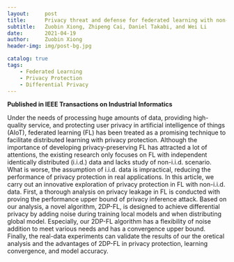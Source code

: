 ```yaml
---
layout:     post
title:      Privacy threat and defense for federated learning with non-iid data in AIoT
subtitle:   Zuobin Xiong, Zhipeng Cai, Daniel Takabi, and Wei Li
date:       2021-04-19
author:     Zuobin Xiong
header-img: img/post-bg.jpg

catalog: true
tags:
    - Federated Learning
    - Privacy Protection
    - Differential Privacy
---
```



**Published in IEEE Transactions on Industrial Informatics**

Under the needs of processing huge amounts of data, providing high-quality service, and protecting user privacy in artificial intelligence of things (AIoT), federated learning (FL) has been treated as a promising technique to facilitate distributed learning with privacy protection. Although the importance of developing privacy-preserving FL has attracted a lot of attentions, the existing research only focuses on FL with independent identically distributed (i.i.d.) data and lacks study of non-i.i.d. scenario. What is worse, the assumption of i.i.d. data is impractical, reducing the performance of privacy protection in real applications. In this article, we carry out an innovative exploration of privacy protection in FL with non-i.i.d. data. First, a thorough analysis on privacy leakage in FL is conducted with proving the performance upper bound of privacy inference attack. Based on our analysis, a novel algorithm, 2DP-FL, is designed to achieve differential privacy by adding noise during training local models and when distributing global model. Especially, our 2DP-FL algorithm has a flexibility of noise addition to meet various needs and has a convergence upper bound. Finally, the real-data experiments can validate the results of our the oretical analysis and the advantages of 2DP-FL in privacy protection, learning convergence, and model accuracy.
